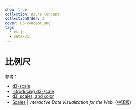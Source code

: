 ```yaml
---
show: true
collection: D3.js Concept
collectionOrder: 3
cover: D3-concept.png
tags:
  - D3.js
  - data-vis
---
```


# 比例尺

参考：
* [d3-scale](https://github.com/d3/d3-scale/tree/v3.2.2)
* [Introducing d3-scale](https://medium.com/@mbostock/introducing-d3-scale-61980c51545f)
* [d3: scales, and color](http://www.jeromecukier.net/2011/08/11/d3-scales-and-color/)
* [Scales](https://alignedleft.com/tutorials/d3/scales) | *Interactive Data Visualization for the Web*（[中译版](http://pkuwwt.github.io/d3-tutorial-cn/scales.html)）

